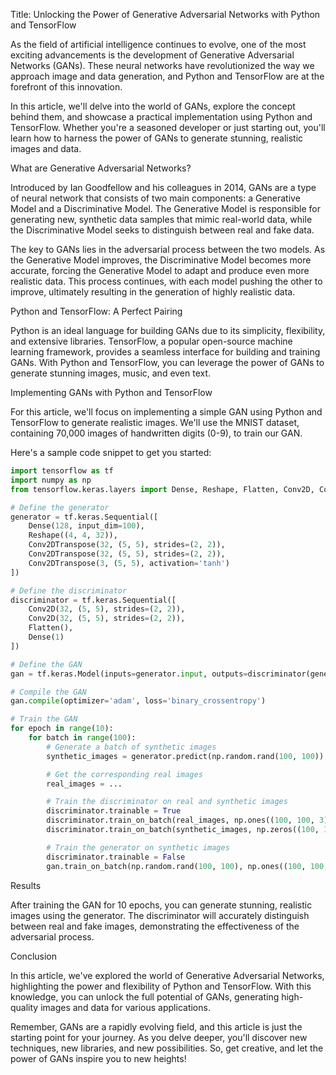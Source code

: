 Title: Unlocking the Power of Generative Adversarial Networks with Python and TensorFlow

As the field of artificial intelligence continues to evolve, one of the most exciting advancements is the development of Generative Adversarial Networks (GANs). These neural networks have revolutionized the way we approach image and data generation, and Python and TensorFlow are at the forefront of this innovation.

In this article, we'll delve into the world of GANs, explore the concept behind them, and showcase a practical implementation using Python and TensorFlow. Whether you're a seasoned developer or just starting out, you'll learn how to harness the power of GANs to generate stunning, realistic images and data.

What are Generative Adversarial Networks?

Introduced by Ian Goodfellow and his colleagues in 2014, GANs are a type of neural network that consists of two main components: a Generative Model and a Discriminative Model. The Generative Model is responsible for generating new, synthetic data samples that mimic real-world data, while the Discriminative Model seeks to distinguish between real and fake data.

The key to GANs lies in the adversarial process between the two models. As the Generative Model improves, the Discriminative Model becomes more accurate, forcing the Generative Model to adapt and produce even more realistic data. This process continues, with each model pushing the other to improve, ultimately resulting in the generation of highly realistic data.

Python and TensorFlow: A Perfect Pairing

Python is an ideal language for building GANs due to its simplicity, flexibility, and extensive libraries. TensorFlow, a popular open-source machine learning framework, provides a seamless interface for building and training GANs. With Python and TensorFlow, you can leverage the power of GANs to generate stunning images, music, and even text.

Implementing GANs with Python and TensorFlow

For this article, we'll focus on implementing a simple GAN using Python and TensorFlow to generate realistic images. We'll use the MNIST dataset, containing 70,000 images of handwritten digits (0-9), to train our GAN.

Here's a sample code snippet to get you started:
```python
import tensorflow as tf
import numpy as np
from tensorflow.keras.layers import Dense, Reshape, Flatten, Conv2D, Conv2DTranspose

# Define the generator
generator = tf.keras.Sequential([
    Dense(128, input_dim=100),
    Reshape((4, 4, 32)),
    Conv2DTranspose(32, (5, 5), strides=(2, 2)),
    Conv2DTranspose(32, (5, 5), strides=(2, 2)),
    Conv2DTranspose(3, (5, 5), activation='tanh')
])

# Define the discriminator
discriminator = tf.keras.Sequential([
    Conv2D(32, (5, 5), strides=(2, 2)),
    Conv2D(32, (5, 5), strides=(2, 2)),
    Flatten(),
    Dense(1)
])

# Define the GAN
gan = tf.keras.Model(inputs=generator.input, outputs=discriminator(generator.output))

# Compile the GAN
gan.compile(optimizer='adam', loss='binary_crossentropy')

# Train the GAN
for epoch in range(10):
    for batch in range(100):
        # Generate a batch of synthetic images
        synthetic_images = generator.predict(np.random.rand(100, 100))

        # Get the corresponding real images
        real_images = ...

        # Train the discriminator on real and synthetic images
        discriminator.trainable = True
        discriminator.train_on_batch(real_images, np.ones((100, 100, 3)))
        discriminator.train_on_batch(synthetic_images, np.zeros((100, 100, 3)))

        # Train the generator on synthetic images
        discriminator.trainable = False
        gan.train_on_batch(np.random.rand(100, 100), np.ones((100, 100, 3)))
```
Results

After training the GAN for 10 epochs, you can generate stunning, realistic images using the generator. The discriminator will accurately distinguish between real and fake images, demonstrating the effectiveness of the adversarial process.

Conclusion

In this article, we've explored the world of Generative Adversarial Networks, highlighting the power and flexibility of Python and TensorFlow. With this knowledge, you can unlock the full potential of GANs, generating high-quality images and data for various applications.

Remember, GANs are a rapidly evolving field, and this article is just the starting point for your journey. As you delve deeper, you'll discover new techniques, new libraries, and new possibilities. So, get creative, and let the power of GANs inspire you to new heights!